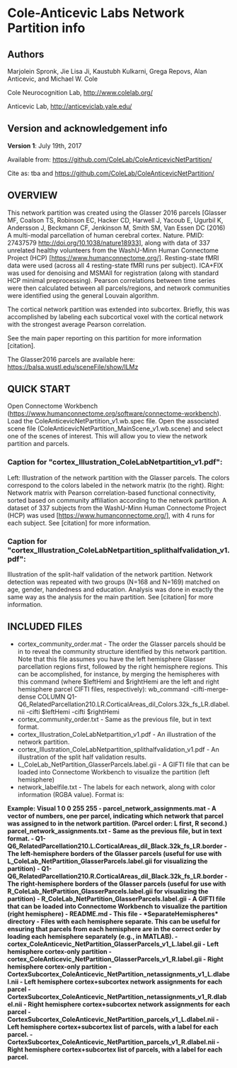 # Cole-Anticevic Labs Network Partition info

## Authors
Marjolein Spronk, Jie Lisa Ji, Kaustubh Kulkarni, Grega Repovs, Alan Anticevic, and Michael W. Cole

Cole Neurocognition Lab, http://www.colelab.org/

Anticevic Lab, http://anticeviclab.yale.edu/

## Version and acknowledgement info

**Version 1**: July 19th, 2017

Available from: https://github.com/ColeLab/ColeAnticevicNetPartition/

Cite as: tba
and https://github.com/ColeLab/ColeAnticevicNetPartition/

## OVERVIEW

This network partition was created using the Glasser 2016 parcels [Glasser MF, Coalson TS, Robinson EC, Hacker CD, Harwell J, Yacoub E, Ugurbil K, Andersson J, Beckmann CF, Jenkinson M, Smith SM, Van Essen DC (2016) A multi-modal parcellation of human cerebral cortex. Nature. PMID: 27437579 http://doi.org/10.1038/nature18933], along with data of 337 unrelated healthy volunteers from the WashU-Minn Human Connectome Project (HCP) [https://www.humanconnectome.org/]. Resting-state fMRI data were used (across all 4 resting-state fMRI runs per subject). ICA+FIX was used for denoising and MSMAll for registration (along with standard HCP minimal preprocessing). Pearson correlations between time series were then calculated between all parcels/regions, and network communities were identified using the general Louvain algorithm.

The cortical network partition was extended into subcortex. Briefly, this was accomplished by labeling each subcortical voxel with the cortical network with the strongest average Pearson correlation.

See the main paper reporting on this partition for more information [citation].


The Glasser2016 parcels are available here: https://balsa.wustl.edu/sceneFile/show/lLMz

## QUICK START

Open Connectome Workbench (https://www.humanconnectome.org/software/connectome-workbench). Load the ColeAnticevicNetPartition_v1.wb.spec file. Open the associated scene file (ColeAnticevicNetPartition_MainScene_v1.wb.scene) and select one of the scenes of interest. This will allow you to view the network partition and parcels.

### Caption for "cortex_Illustration_ColeLabNetpartition_v1.pdf":
Left: Illustration of the network partition with the Glasser parcels. The colors correspond to the colors labeled in the network matrix (to the right).
Right: Network matrix with Pearson correlation-based functional connectivity, sorted based on community affiliation according to the network partition. A dataset of 337 subjects from the WashU-Minn Human Connectome Project (HCP) was used [https://www.humanconnectome.org/], with 4 runs for each subject. See [citation] for more information.

### Caption for "cortex_Illustration_ColeLabNetpartition_splithalfvalidation_v1.pdf":
Illustration of the split-half validation of the network partition. Network detection was repeated with two groups (N=168 and N=169) matched on age, gender, handedness and education. Analysis was done in exactly the same way as the analysis for the main partition. See [citation] for more information.


## INCLUDED FILES

- cortex_community_order.mat - The order the Glasser parcels should be in to reveal the community structure identified by this network partition. Note that this file assumes you have the left hemisphere Glasser parcellation regions first, followed by the right hemisphere regions. This can be accomplished, for instance, by merging the hemispheres with this command (where $leftHemi and $rightHemi are the left and right hemisphere parcel CIFTI files, respectively):
wb_command -cifti-merge-dense COLUMN Q1-Q6_RelatedParcellation210.LR.CorticalAreas_dil_Colors.32k_fs_LR.dlabel.nii -cifti $leftHemi -cifti $rightHemi
- cortex_community_order.txt - Same as the previous file, but in text format.
- cortex_Illustration_ColeLabNetpartition_v1.pdf - An illustration of the network partition.
- cortex_Illustration_ColeLabNetpartition_splithalfvalidation_v1.pdf - An illustration of the split half validation results.
- L_ColeLab_NetPartition_GlasserParcels.label.gii - A GIFTI file that can be loaded into Connectome Workbench to visualize the partition (left hemisphere)
- network_labelfile.txt - The labels for each network, along with color information (RGBA value).
Format is:
<Partition Name>
<Partition Number> <R> <G> <B> <A>
Example:
Visual
1 0 0 255 255
- parcel_network_assignments.mat - A vector of numbers, one per parcel, indicating which network that parcel was assigned to in the network partition. (Parcel order: L first, R second.)
parcel_network_assignments.txt - Same as the previous file, but in text format.
- Q1-Q6_RelatedParcellation210.L.CorticalAreas_dil_Black.32k_fs_LR.border - The left-hemisphere borders of the Glasser parcels (useful for use with L_ColeLab_NetPartition_GlasserParcels.label.gii for visualizing the partition)
- Q1-Q6_RelatedParcellation210.R.CorticalAreas_dil_Black.32k_fs_LR.border - The right-hemisphere borders of the Glasser parcels (useful for use with R_ColeLab_NetPartition_GlasserParcels.label.gii for visualizing the partition)
- R_ColeLab_NetPartition_GlasserParcels.label.gii - A GIFTI file that can be loaded into Connectome Workbench to visualize the partition (right hemisphere)
- README.md - This file
- *SeparateHemispheres* directory - Files with each hemisphere separate. This can be useful for ensuring that parcels from each hemisphere are in the correct order by loading each hemisphere separately (e.g., in MATLAB).
  - cortex_ColeAnticevic_NetPartition_GlasserParcels_v1_L.label.gii - Left hemisphere cortex-only partition
	- cortex_ColeAnticevic_NetPartition_GlasserParcels_v1_R.label.gii - Right hemisphere cortex-only partition
	- CortexSubcortex_ColeAnticevic_NetPartition_netassignments_v1_L.dlabel.nii - Left hemisphere cortex+subcortex network assignments for each parcel
	- CortexSubcortex_ColeAnticevic_NetPartition_netassignments_v1_R.dlabel.nii - Right hemisphere cortex+subcortex network assignments for each parcel
	- CortexSubcortex_ColeAnticevic_NetPartition_parcels_v1_L.dlabel.nii - Left hemisphere cortex+subcortex list of parcels, with a label for each parcel.
	- CortexSubcortex_ColeAnticevic_NetPartition_parcels_v1_R.dlabel.nii - Right hemisphere cortex+subcortex list of parcels, with a label for each parcel.
